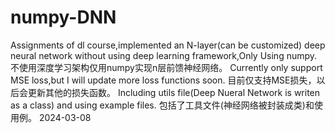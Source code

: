 # numpy-DNN
Assignments of dl course,implemented an N-layer(can be customized) deep neural network without using deep learning framework,Only Using numpy.不使用深度学习架构仅用numpy实现n层前馈神经网络。
Currently only support MSE loss,but I will update more loss functions soon. 目前仅支持MSE损失，以后会更新其他的损失函数。
Including utils file(Deep Nueral Network is writen as a class) and using example files. 包括了工具文件(神经网络被封装成类)和使用例。
2024-03-08
